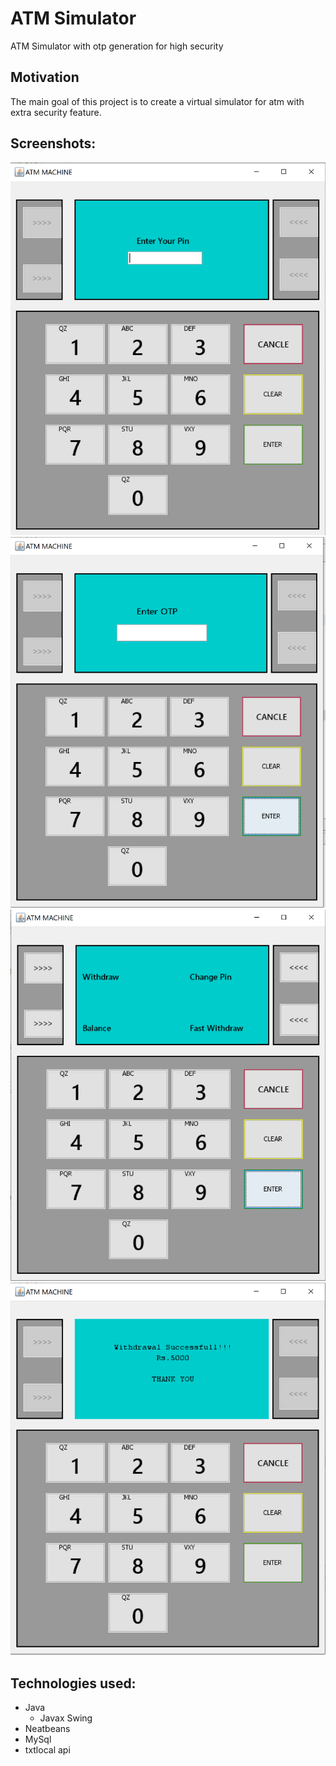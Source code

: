 # ATM Simulator
ATM Simulator with otp generation for high security

## Motivation
The main goal of this project is to create a virtual simulator for atm with extra security feature.

## Screenshots:
![1](https://github.com/ZisanAalam/ATM/blob/main/screenshots/image1.PNG?raw=true)
![2](https://github.com/ZisanAalam/ATM/blob/main/screenshots/image2.PNG?raw=true)
![3](https://github.com/ZisanAalam/ATM/blob/main/screenshots/image3.PNG?raw=true)
![4](https://github.com/ZisanAalam/ATM/blob/main/screenshots/image4.PNG?raw=true)


## Technologies used:
* Java 
   * Javax Swing
* Neatbeans
* MySql
* txtlocal api

